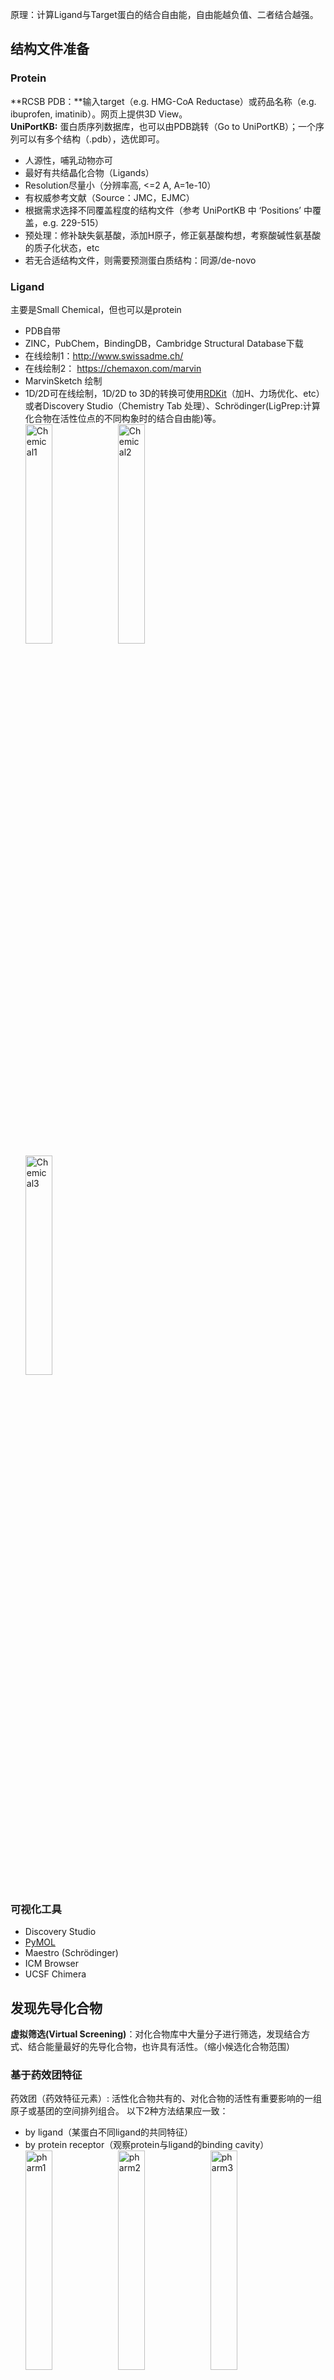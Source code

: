 <style>
img{
    width: 30%;
}
</style>



原理：计算Ligand与Target蛋白的结合自由能，自由能越负值、二者结合越强。


## 结构文件准备

### Protein
**RCSB PDB：**输入target（e.g. HMG-CoA Reductase）或药品名称（e.g. ibuprofen, imatinib）。网页上提供3D View。  
**UniPortKB:** 蛋白质序列数据库，也可以由PDB跳转（Go to UniPortKB）；一个序列可以有多个结构（.pdb），选优即可。  

* 人源性，哺乳动物亦可
* 最好有共结晶化合物（Ligands）
* Resolution尽量小（分辨率高, <=2 A, A=1e-10）
* 有权威参考文献（Source：JMC，EJMC）   
* 根据需求选择不同覆盖程度的结构文件（参考 UniPortKB 中 ‘Positions’ 中覆盖，e.g. 229-515）   
* 预处理：修补缺失氨基酸，添加H原子，修正氨基酸构想，考察酸碱性氨基酸的质子化状态，etc
* 若无合适结构文件，则需要预测蛋白质结构：同源/de-novo


### Ligand
主要是Small Chemical，但也可以是protein    

* PDB自带
* ZINC，PubChem，BindingDB，Cambridge Structural Database下载
* 在线绘制1：http://www.swissadme.ch/
* 在线绘制2： https://chemaxon.com/marvin
* MarvinSketch 绘制   
* 1D/2D可在线绘制，1D/2D to 3D的转换可使用[RDKit](../Bioinfo/Blocks/RDKit.md)（加H、力场优化、etc）或者Discovery Studio（Chemistry Tab 处理）、Schrödinger(LigPrep:计算化合物在活性位点的不同构象时的结合自由能)等。  
![Chemical1](CADD/img/Chemical1.png)
![Chemical2](CADD/img/Chemical2.png)  
![Chemical3](CADD/img/Chemical3.png)



### 可视化工具
* Discovery Studio
* [PyMOL](../Bioinfo/Gallary/Toolkit/PyMOL.md)
* Maestro (Schrödinger)
* ICM Browser
* UCSF Chimera




## 发现先导化合物
**虚拟筛选(Virtual Screening)**：对化合物库中大量分子进行筛选，发现结合方式、结合能量最好的先导化合物，也许具有活性。（缩小候选化合物范围）
### 基于药效团特征
药效团（药效特征元素）: 活性化合物共有的、对化合物的活性有重要影响的一组原子或基团的空间排列组合。 
以下2种方法结果应一致：  

* by ligand（某蛋白不同ligand的共同特征）
* by protein receptor（观察protein与ligand的binding cavity）   
![pharm1](CADD/img/pharm1.jpg)
![pharm2](CADD/img/pharm2.jpg)
![pharm3](CADD/img/pharm3.jpg)

#### 药效团发现
* Poseview(2D online): https://proteins.plus/
* PLIP(3D online): https://plip-tool.biotec.tu-dresden.de/plip-web/plip/index
* LigPlot
* Maestro (Schrödinger)   
* Discovery Studio，LigandScout（见下文筛选）   


##### Poseview 示例
```
Step 1: https://proteins.plus/4dkl
Step 2: create pocket  -->
Step 3: PoseView --- Settings --- Click Ligands[+] on the left to fillin 'Ligands'
Step 4: Submit Calculation
```
![poseview](CADD/img/poseview.png)

##### Discovery Studio 
课程截图 (Receptor-Ligand Interactions)  
![pose1](CADD/img/pose1.jpg)
![pose2](CADD/img/pose2.jpg)
![pose3](CADD/img/pose3.jpg)
![pose4](CADD/img/pose4.jpg)


#### 药效团确认
* 分析同一蛋白的多个晶体结构
* [Protein Contacts Atlas](http://pca.mbgroup.bio/index.html) 获取关键氨基酸
* 查阅文献中已验证药效团
* 综合by ligand与by protein结果
* 分子动力学模拟 获取关键氨基酸 (e.g. Schrödinger)    



#### Screening
* [ZINCPharmer](http://zincpharmer.csb.pitt.edu/): 工具某个PDB的ligand位，在线screening ZINC化合物数据库
* [Pharmit](https://pharmit.csb.pitt.edu/)：选择数据库中PDB与其Ligand，得到药效团3D模型（可以on-off相关特征）;随后可以在线Screening：Search MolPort
* **LigandScout**： 设置有ZINC数据库（Screening Settings -- Database to screen），只要读取蛋白晶体结构，选中ZINC小分子，会自动生成药效团3D展示（2D图也可）。**它有Ligand-Based和Structure-Based模式**     
 
![LigandScout1](CADD/img/LigandScout1.jpg)!




### 基于分子对接
将小分子放置于受体蛋白的活性位点处，寻找合适的取向和构象，使得ligand与receptor的形状和结合自由能最佳。

* 刚性/柔性对接等，TODO：待尝试Gromacs。 
* [ZDOCK](https://zdock.umassmed.edu/)：在线对接2个pdb蛋白 
* iGEMDOCK  
![iGEMDOCK](CADD/img/iGEMDOCK.png)!
* Discovery Studio 内置了AutoDock Vina等  
* Schrödinger部分报告（来自课程截图）   
![Schrodinger1](CADD/img/Schrodinger1.jpg)!
![Schrodinger2](CADD/img/Schrodinger2.jpg)!
![Schrodinger3](CADD/img/Schrodinger3.jpg)!
![Schrodinger4](CADD/img/Schrodinger4.jpg)!



## 优化先导化合物
修饰先导化合物，得到其衍生物；尽量降低衍生物与Target蛋白的结合自由能（e.g. -10 kcal/mol TO -16 kcal/mol）。

* Discovery Studio中修改小分子，或者修改1D格式，**待学习**



## 药性评估
**药物代谢动力学**：ADME - 吸收，分布，代谢，排出，毒性(e.g. hERG毒性)   
**类药性**：Lipinski(rule of five，基于2287个分子，便捷但粗放，Drug likeness DB 中 76.36%符合)，Ghose，Oprea  
![Lipinski](CADD/img/Lipinski.png)!  

* 在线工具-swissadme：http://www.swissadme.ch/
* 在线工具-molsoft：https://molsoft.com/mprop
* 在线工具-pkcsm：https://biosig.lab.uq.edu.au/pkcsm/
* 在线工具-ADMETlab：https://admetmesh.scbdd.com/    



## 全新药物设计
![add1](CADD/img/add1.png)!
![add2](CADD/img/add2.png)!
![add3](CADD/img/add3.png)!



## 其它相关概念
![OtherTerm](CADD/img/OtherTerm.jpg)





## 参考&其余
Discovery Studio: https://zhuanlan.zhihu.com/p/135307440  
LigPlot: https://zhuanlan.zhihu.com/p/470635337  
Ligplot & Poseview: https://zhuanlan.zhihu.com/p/366602798  
Schrödinger: https://zhuanlan.zhihu.com/p/401697711  
Maestro: https://zhuanlan.zhihu.com/p/401872578  
pkCSM: https://zhuanlan.zhihu.com/p/588494965    


Materials Studio: https://zhuanlan.zhihu.com/p/340196124     
配体结构修正: https://zhuanlan.zhihu.com/p/489114015   
分子对接: https://blog.csdn.net/weixin_42655515/article/details/113706516   
RDKit: https://zhuanlan.zhihu.com/p/82497166    




